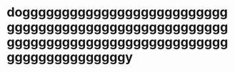 # dogggggggggggggggggggggggggggggggggggggggggggggggggggggggggggggggggggggggggggggggggggggggggggggggggy